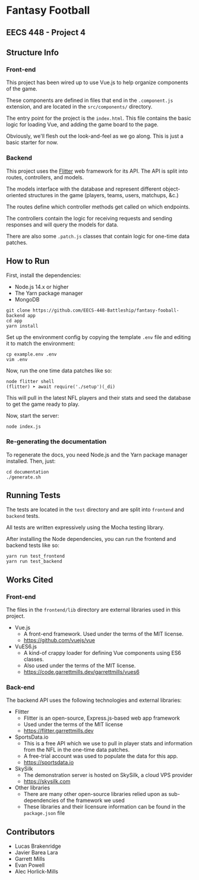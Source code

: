 # Fantasy Football
## EECS 448 - Project 4

## Structure Info

### Front-end
This project has been wired up to use Vue.js to help organize components of the game.

These components are defined in files that end in the `.component.js` extension, and are located in the `src/components/` directory.

The entry point for the project is the `index.html`. This file contains the basic logic for loading Vue, and adding the game board to the page.

Obviously, we'll flesh out the look-and-feel as we go along. This is just a basic starter for now.

### Backend
This project uses the [Flitter](https://flitter.garrettmills.dev/) web framework for its API. The API is split into routes, controllers, and models.

The models interface with the database and represent different object-oriented structures in the game (players, teams, users, matchups, &c.)

The routes define which controller methods get called on which endpoints.

The controllers contain the logic for receiving requests and sending responses and will query the models for data.

There are also some `.patch.js` classes that contain logic for one-time data patches.

## How to Run
First, install the dependencies:

- Node.js 14.x or higher
- The Yarn package manager
- MongoDB

```shell script
git clone https://github.com/EECS-448-Battleship/fantasy-fooball-backend app
cd app
yarn install
```

Set up the environment config by copying the template `.env` file and editing it to match the environment:

```shell script
cp example.env .env
vim .env
```

Now, run the one time data patches like so:

```shell script
node flitter shell
(flitter) ➤ await require('./setup')(_di)
```

This will pull in the latest NFL players and their stats and seed the database to get the game ready to play.

Now, start the server:

```shell script
node index.js
```

### Re-generating the documentation
To regenerate the docs, you need Node.js and the Yarn package manager installed. Then, just:

```shell script
cd documentation
./generate.sh
```

## Running Tests
The tests are located in the `test` directory and are split into `frontend` and `backend` tests.

All tests are written expressively using the Mocha testing library.

After installing the Node dependencies, you can run the frontend and backend tests like so:

```shell script
yarn run test_frontend
yarn run test_backend
```

## Works Cited

### Front-end
The files in the `frontend/lib` directory are external libraries used in this project.

- Vue.js
    - A front-end framework. Used under the terms of the MIT license.
    - https://github.com/vuejs/vue
- VuES6.js
    - A kind-of crappy loader for defining Vue components using ES6 classes.
    - Also used under the terms of the MIT license.
    - https://code.garrettmills.dev/garrettmills/vues6

### Back-end
The backend API uses the following technologies and external libraries:

- Flitter
    - Flitter is an open-source, Express.js-based web app framework
    - Used under the terms of the MIT license
    - https://flitter.garrettmills.dev
- SportsData.io
    - This is a free API which we use to pull in player stats and information from the NFL in the one-time data patches.
    - A free-trial account was used to populate the data for this app.
    - https://sportsdata.io
- SkySilk
    - The demonstration server is hosted on SkySilk, a cloud VPS provider
    - https://skysilk.com
- Other libraries
    - There are many other open-source libraries relied upon as sub-dependencies of the framework we used
    - These libraries and their licensure information can be found in the `package.json` file

## Contributors
- Lucas Brakenridge
- Javier Barea Lara
- Garrett Mills
- Evan Powell
- Alec Horlick-Mills
